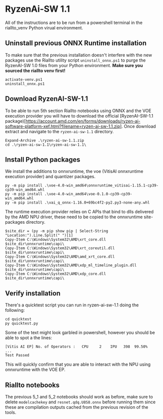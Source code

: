 # RyzenAi-SW 1.1

All of the instructions are to be run from a powershell terminal in the riallto_venv Python virual environment.

## Uninstall previous ONNX Runtime installation

To make sure that the previous installation doesn't interfere with the new packages use the Riallto utility script `uninstall_onnx.ps1` to purge the RyzenAI-SW 1.0 files from your Python environment. **Make sure you sourced the riallto venv first!**

```
activate-venv.ps1
uninstall_onnx.ps1
```

## Download RyzenAI-SW-1.1

To be able to run 5th section Riallto notebooks using ONNX and the VOE execution provider you will have to download the official [RyzenAI-SW-1.1 package)[https://account.amd.com/en/forms/downloads/ryzen-ai-software-platform-xef.html?filename=ryzen-ai-sw-1.1.zip]. Once download extract and navigate to the `ryzen-ai-sw-1.1` directory.

```
Expand-Archive .\ryzen-ai-sw-1.1.zip
cd .\ryzen-ai-sw-1.1\ryzen-ai-sw-1.1\
```

## Install Python packages

We install the additions to onnxruntime, the voe (VitisAI onnxruntime execution provider) and quantizer packages.

```
py -m pip install .\voe-4.0-win_amd64\onnxruntime_vitisai-1.15.1-cp39-cp39-win_amd64.whl
py -m pip install .\voe-4.0-win_amd64\voe-0.1.0-cp39-cp39-win_amd64.whl
py -m pip install .\vai_q_onnx-1.16.0+69bc4f2-py2.py3-none-any.whl

```

The runtime execution provider relies on C APIs that bind to dlls delivered by the AMD NPU driver, these need to be copied to the onnxruntime site-packages directory.

```
$site_dir = (py -m pip show pip | Select-String "Location:").Line.Split(" ")[1]
Copy-Item C:\Windows\System32\AMD\xrt_core.dll $site_dir\onnxruntime\capi\
Copy-Item C:\Windows\System32\AMD\xrt_coreutil.dll $site_dir\onnxruntime\capi\
Copy-Item C:\Windows\System32\AMD\amd_xrt_core.dll $site_dir\onnxruntime\capi\
Copy-Item C:\Windows\System32\AMD\xdp_ml_timeline_plugin.dll $site_dir\onnxruntime\capi\
Copy-Item C:\Windows\System32\AMD\xdp_core.dll $site_dir\onnxruntime\capi\
```

## Verify installation

There's a quicktest script you can run in ryzen-ai-sw-1.1 doing the following:
```
cd quicktest
py quicktest.py
```

Some of the text might look garbled in powershell, however you should be able to spot a the lines:

```
[Vitis AI EP] No. of Operators :   CPU     2    IPU   398  99.50%
...
Test Passed
```

This will quickly confirm that you are able to interact with the NPU using onnxruntime with the VOE EP.

## Riallto notebooks

The previous 5_1 and 5_2 notebooks should work as before, make sure to delete `modelcachekey` and `resnet.qdq.U8S8.onnx` before running them since these are compilation outputs cached from the previous revision of the tools.